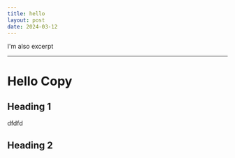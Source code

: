 ```yaml
---
title: hello
layout: post
date: 2024-03-12
---
```


I'm also excerpt

---

# Hello Copy

## Heading 1

dfdfd

## Heading 2